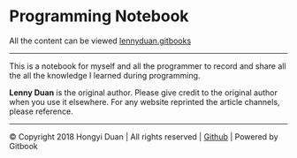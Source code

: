 # Programming Notebook

All the content can be viewed [lennyduan.gitbooks](https://lennyduan.gitbooks.io/programming-notebook/content/)

---
This is a notebook for myself and all the programmer to record and share all the all the knowledge I learned during programming.

__Lenny Duan__ is the original author. Please give credit to the original author when you use it elsewhere. For any website reprinted the article channels, please reference.

---
© Copyright 2018 Hongyi Duan | All rights reserved | [Github](https://github.com/LennyDuan) | Powered by Gitbook
